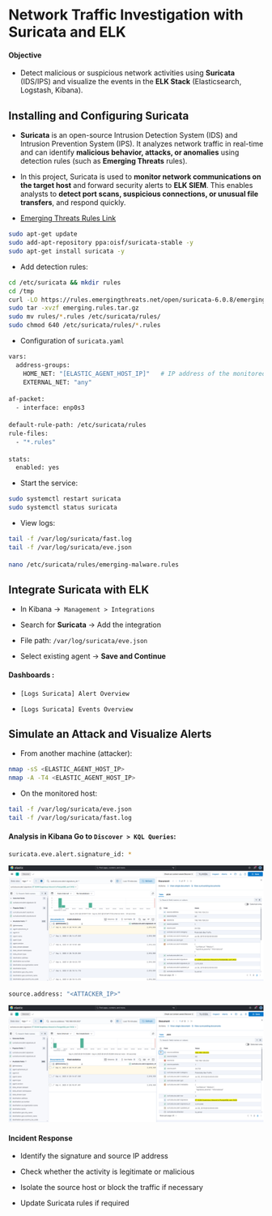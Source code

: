 # Network Traffic Investigation with Suricata and ELK

#### Objective

- Detect malicious or suspicious network activities using **Suricata** (IDS/IPS) and visualize the events in the **ELK Stack** (Elasticsearch, Logstash, Kibana).

## Installing and Configuring Suricata

- **Suricata** is an open-source Intrusion Detection System (IDS) and Intrusion Prevention System (IPS). It analyzes network traffic in real-time and can identify **malicious behavior, attacks, or anomalies** using detection rules (such as **Emerging Threats** rules).

- In this project, Suricata is used to **monitor network communications on the target host** and forward security alerts to **ELK SIEM**. This enables analysts to **detect port scans, suspicious connections, or unusual file transfers**, and respond quickly.

- [Emerging Threats Rules Link](https://rules.emergingthreats.net/)

```sh
sudo apt-get update
sudo add-apt-repository ppa:oisf/suricata-stable -y
sudo apt-get install suricata -y
```

- Add detection rules:

```sh
cd /etc/suricata && mkdir rules
cd /tmp
curl -LO https://rules.emergingthreats.net/open/suricata-6.0.8/emerging.rules.tar.gz
sudo tar -xvzf emerging.rules.tar.gz
sudo mv rules/*.rules /etc/suricata/rules/
sudo chmod 640 /etc/suricata/rules/*.rules
```

- Configuration of `suricata.yaml`

```sh
vars:
  address-groups:
    HOME_NET: "[ELASTIC_AGENT_HOST_IP]"   # IP address of the monitored host
    EXTERNAL_NET: "any"

af-packet:
  - interface: enp0s3

default-rule-path: /etc/suricata/rules
rule-files:
  - "*.rules"

stats:
  enabled: yes
```

- Start the service:

```sh
sudo systemctl restart suricata
sudo systemctl status suricata
```

- View logs:

```sh
tail -f /var/log/suricata/fast.log
tail -f /var/log/suricata/eve.json

nano /etc/suricata/rules/emerging-malware.rules
```

## Integrate Suricata with ELK

- In Kibana ->` Management > Integrations`

- Search for **Suricata** -> Add the integration

- File path: `/var/log/suricata/eve.json`

- Select existing agent -> **Save and Continue**

#### Dashboards :

- `[Logs Suricata] Alert Overview`

- `[Logs Suricata] Events Overview`

## Simulate an Attack and Visualize Alerts

- From another machine (attacker):

```sh
nmap -sS <ELASTIC_AGENT_HOST_IP>
nmap -A -T4 <ELASTIC_AGENT_HOST_IP>
```

- On the monitored host:

```sh
tail -f /var/log/suricata/eve.json
tail -f /var/log/suricata/fast.log
```

#### Analysis in Kibana Go to `Discover > KQL Queries`:

```sh
suricata.eve.alert.signature_id: *
```

![ELK](/soc-operations/security-monitoring/assets/01-suricata-network-threat-detection.png)

```sh
source.address: "<ATTACKER_IP>"
```

![ELK](/soc-operations/security-monitoring/assets/02-suricata-network-threat-detection.png)

#### Incident Response

- Identify the signature and source IP address

- Check whether the activity is legitimate or malicious

- Isolate the source host or block the traffic if necessary

- Update Suricata rules if required
